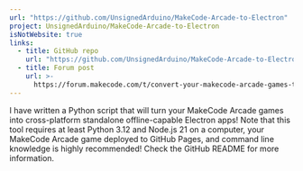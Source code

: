 ```yaml
---
url: "https://github.com/UnsignedArduino/MakeCode-Arcade-to-Electron"
project: UnsignedArduino/MakeCode-Arcade-to-Electron
isNotWebsite: true
links:
  - title: GitHub repo
    url: "https://github.com/UnsignedArduino/MakeCode-Arcade-to-Electron"
  - title: Forum post
    url: >-
      https://forum.makecode.com/t/convert-your-makecode-arcade-games-to-electron-apps/31352?u=unsignedarduino
---
```


I have written a Python script that will turn your MakeCode Arcade games into cross-platform standalone offline-capable Electron apps! Note that this tool requires at least Python 3.12 and Node.js 21 on a computer, your MakeCode Arcade game deployed to GitHub Pages, and command line knowledge is highly recommended! Check the GitHub README for more information.
